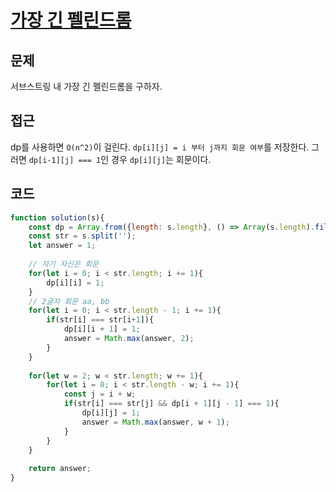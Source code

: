 # [가장 긴 펠린드롬](https://school.programmers.co.kr/learn/courses/30/lessons/12904?language=javascript)

## 문제
서브스트링 내 가장 긴 펠린드롬을 구하자.

## 접근
dp를 사용하면 `O(n^2)`이 걸린다.
`dp[i][j] = i 부터 j까지 회문 여부`를 저장한다. 그러면 `dp[i-1][j] === 1`인 경우 `dp[i][j]`는 회문이다. 


## 코드
```jsx
function solution(s){
    const dp = Array.from({length: s.length}, () => Array(s.length).fill(0));
    const str = s.split('');
    let answer = 1;
    
    // 자기 자신은 회문
    for(let i = 0; i < str.length; i += 1){
        dp[i][i] = 1;
    }
    // 2글자 회문 aa, bb
    for(let i = 0; i < str.length - 1; i += 1){
        if(str[i] === str[i+1]){
            dp[i][i + 1] = 1;
            answer = Math.max(answer, 2);
        }   
    }
    
    for(let w = 2; w < str.length; w += 1){
        for(let i = 0; i < str.length - w; i += 1){
            const j = i + w;
            if(str[i] === str[j] && dp[i + 1][j - 1] === 1){
                dp[i][j] = 1; 
                answer = Math.max(answer, w + 1);
            }    
        }
    }
    
    return answer;
}
```
